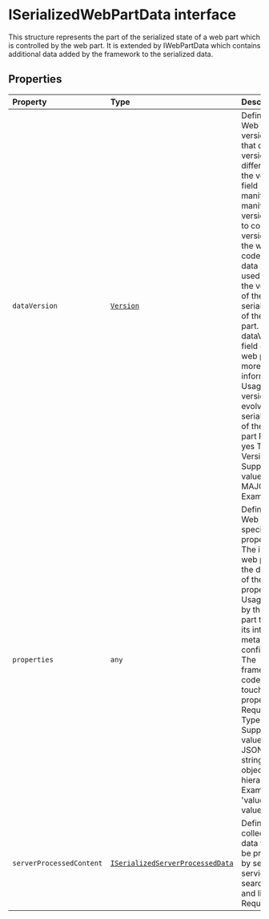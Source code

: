 # ISerializedWebPartData interface





This structure represents the part of the serialized state of a web part which is controlled by the web part. It is extended by IWebPartData which contains additional data added by the framework to the serialized data.




## Properties

| Property	   | Type	| Description|
|:-------------|:-------|:-----------|
|`dataVersion`      | [`Version`](../sp-core-library/version.md) | Definition: Web part data version. Note that data version is different from the version field in the manifest. The manifest version is used to control the versioning of the web part code, while data version is used to control the versioning of the serialized data of the web part. Refer to dataVersion field of your web part for more information. Usage: versioning and evolving the serialized data of the web part Required: yes Type: Version Supported values: MAJOR.MINOR Example: "1.0" |
|`properties`      | `any` | Definition: Web part specific properties. The individual web part owns the definition of these properties. Usage: used by the web part to manage its internal metadata and config data. The framework code never touches these properties. Required: yes Type: any Supported values: any JSON stringifiable object hierarchy. Example: { 'value': 'text value' } |
|`serverProcessedContent`      | [`ISerializedServerProcessedData`](../sp-webpart-base/iserializedserverprocesseddata.md) | Definition: The collections of data that can be processed by server side services like search index and link fixup Required: no |





